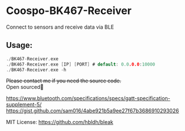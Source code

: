 # Coospo-BK467-Receiver 
Connect to sensors and receive data via BLE

## Usage:
```c
./BK467-Receiver.exe
./BK467-Receiver.exe [IP] [PORT] # default: 0.0.0.0:10000
./BK467-Receiver.exe -h
```

~~Please contact me if you need the source code.~~  
Open sourced🎉

https://www.bluetooth.com/specifications/specs/gatt-specification-supplement-5/    
https://gist.github.com/sam016/4abe921b5a9ee27f67b3686910293026


MIT License: https://github.com/hbldh/bleak
